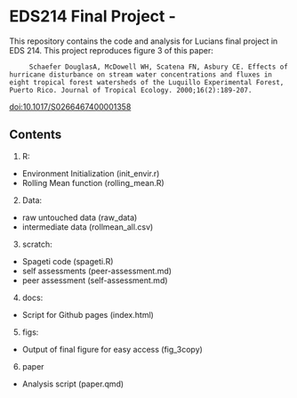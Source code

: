 # EDS214 Final Project - 

This repository contains the code and analysis for Lucians final project in EDS 214. This project reproduces figure 3 of this paper:

         Schaefer DouglasA, McDowell WH, Scatena FN, Asbury CE. Effects of hurricane disturbance on stream water concentrations and fluxes in eight tropical forest watersheds of the Luquillo Experimental Forest, Puerto Rico. Journal of Tropical Ecology. 2000;16(2):189-207. 
<doi:10.1017/S0266467400001358>
         

## Contents
1. R: 
- Environment Initialization (init_envir.r) 
- Rolling Mean function (rolling_mean.R)
2. Data: 
- raw untouched data (raw_data)
- intermediate data (rollmean_all.csv)
3. scratch: 
-  Spageti code (spageti.R)
- self assessments (peer-assessment.md)
- peer assessment (self-assessment.md)
4. docs: 
- Script for Github pages (index.html)
5. figs:
- Output of final figure for easy access (fig_3copy)
6. paper
- Analysis script (paper.qmd)
